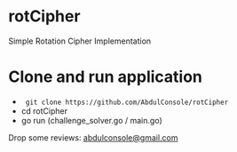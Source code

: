 # rotCipher
Simple Rotation Cipher Implementation

# Clone and run application
- ` git clone https://github.com/AbdulConsole/rotCipher`
- cd rotCipher
- go run (challenge_solver.go / main.go)

Drop some reviews:
abdulconsole@gmail.com